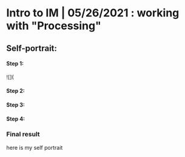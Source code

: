 # Intro to IM | 05/26/2021 : working with "Processing"

## Self-portrait:

#### Step 1:

![](

#### Step 2:

#### Step 3:

#### Step 4:

### Final result


here is my self portrait
